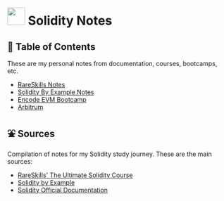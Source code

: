 # <img height="40" src="https://img.icons8.com/?size=100&id=HOqGCOyHDbd4&format=png&color=000000"> Solidity Notes

## 📄 Table of Contents

These are my personal notes from documentation, courses, bootcamps, etc.

- [RareSkills Notes](./rare_skills/Index.md)
- [Solidity By Example Notes](./solidity_by_example/Index.md)
- [Encode EVM Bootcamp](#)
- [Arbitrum](#)

## ⛲ Sources

Compilation of notes for my Solidity study journey. These are the main sources:

- [RareSkills' The Ultimate Solidity Course](https://www.rareskills.io/learn-solidity)
- [Solidity by Example](https://solidity-by-example.org/)
- [Solidity Official Documentation](https://docs.soliditylang.org/?color=dark)
